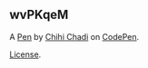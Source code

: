 wvPKqeM
-------


A [Pen](https://codepen.io/chihichadi/pen/wvPKqeM) by [Chihi Chadi](https://codepen.io/chihichadi) on [CodePen](https://codepen.io).

[License](https://codepen.io/license/pen/wvPKqeM).